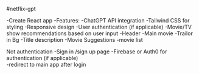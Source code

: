 #netflix-gpt

-Create React app 
-Features:
 -ChatGPT API integration
 -Tailwind CSS for styling
 -Responsive design
 -User authentication (if applicable)
    -Movie/TV show recommendations based on user input
    -Header
    -Main movie
        -Trailor in Bg
        -Title description
        -Movie Suggestions
            -movie list 

Not authentication
 -Sign in /sign up page
    -Firebase or Auth0 for authentication (if applicable)   
    -redirect to main app after login